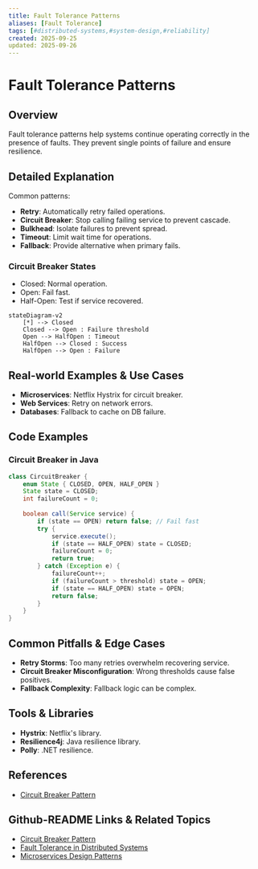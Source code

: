 ```yaml
---
title: Fault Tolerance Patterns
aliases: [Fault Tolerance]
tags: [#distributed-systems,#system-design,#reliability]
created: 2025-09-25
updated: 2025-09-26
---
```


# Fault Tolerance Patterns

## Overview

Fault tolerance patterns help systems continue operating correctly in the presence of faults. They prevent single points of failure and ensure resilience.

## Detailed Explanation

Common patterns:

- **Retry**: Automatically retry failed operations.
- **Circuit Breaker**: Stop calling failing service to prevent cascade.
- **Bulkhead**: Isolate failures to prevent spread.
- **Timeout**: Limit wait time for operations.
- **Fallback**: Provide alternative when primary fails.

### Circuit Breaker States

- Closed: Normal operation.
- Open: Fail fast.
- Half-Open: Test if service recovered.

```mermaid
stateDiagram-v2
    [*] --> Closed
    Closed --> Open : Failure threshold
    Open --> HalfOpen : Timeout
    HalfOpen --> Closed : Success
    HalfOpen --> Open : Failure
```

## Real-world Examples & Use Cases

- **Microservices**: Netflix Hystrix for circuit breaker.
- **Web Services**: Retry on network errors.
- **Databases**: Fallback to cache on DB failure.

## Code Examples

### Circuit Breaker in Java

```java
class CircuitBreaker {
    enum State { CLOSED, OPEN, HALF_OPEN }
    State state = CLOSED;
    int failureCount = 0;
    
    boolean call(Service service) {
        if (state == OPEN) return false; // Fail fast
        try {
            service.execute();
            if (state == HALF_OPEN) state = CLOSED;
            failureCount = 0;
            return true;
        } catch (Exception e) {
            failureCount++;
            if (failureCount > threshold) state = OPEN;
            if (state == HALF_OPEN) state = OPEN;
            return false;
        }
    }
}
```

## Common Pitfalls & Edge Cases

- **Retry Storms**: Too many retries overwhelm recovering service.
- **Circuit Breaker Misconfiguration**: Wrong thresholds cause false positives.
- **Fallback Complexity**: Fallback logic can be complex.

## Tools & Libraries

- **Hystrix**: Netflix's library.
- **Resilience4j**: Java resilience library.
- **Polly**: .NET resilience.

## References

- [Circuit Breaker Pattern](https://martinfowler.com/bliki/CircuitBreaker.html)

## Github-README Links & Related Topics

- [Circuit Breaker Pattern](circuit-breaker-pattern/README.md)
- [Fault Tolerance in Distributed Systems](fault-tolerance-in-distributed-systems/README.md)
- [Microservices Design Patterns](microservices-design-patterns/README.md)